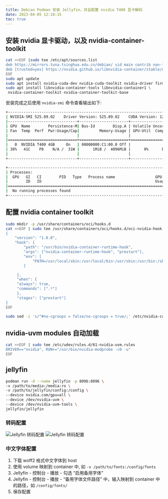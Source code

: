 ```yaml
---
title: Debian Podman 安装 Jellyfin，并且配置 nvidia T400 显卡解码
date: 2023-04-05 12:10:15
toc: true
---
```


## 安装 nvidia 显卡驱动，以及 nvidia-container-toolkit
```bash
cat <<EOF |sudo tee /etc/apt/sources.list
deb https://mirrors.tuna.tsinghua.edu.cn/debian/ sid main contrib non-free non-free-firmware
deb [trusted=yes] https://nvidia.github.io/libnvidia-container/stable/debian11/amd64 /
EOF
sudo apt update
sudo apt install nvidia-cuda-dev nvidia-cuda-toolkit nvidia-driver firmware-misc-nonfree
sudo apt install libnvidia-container-tools libnvidia-container1 \
 nvidia-container-toolkit nvidia-container-toolkit-base
```

安装完成之后使用 `nvidia-smi` 命令查看输出如下:

```bash
+-----------------------------------------------------------------------------+
| NVIDIA-SMI 525.89.02    Driver Version: 525.89.02    CUDA Version: 12.0     |
|-------------------------------+----------------------+----------------------+
| GPU  Name        Persistence-M| Bus-Id        Disp.A | Volatile Uncorr. ECC |
| Fan  Temp  Perf  Pwr:Usage/Cap|         Memory-Usage | GPU-Util  Compute M. |
|                               |                      |               MIG M. |
|===============================+======================+======================|
|   0  NVIDIA T400 4GB     On   | 00000000:C1:00.0 Off |                  N/A |
| 38%   41C    P8    N/A /  31W |      1MiB /  4096MiB |      0%      Default |
|                               |                      |                  N/A |
+-------------------------------+----------------------+----------------------+

+-----------------------------------------------------------------------------+
| Processes:                                                                  |
|  GPU   GI   CI        PID   Type   Process name                  GPU Memory |
|        ID   ID                                                   Usage      |
|=============================================================================|
|  No running processes found                                                 |
+-----------------------------------------------------------------------------+
```

## 配置 nvidia container toolkit

```bash
sudo mkdir -p /usr/share/containers/oci/hooks.d 
cat <<EOF | sudo tee /usr/share/containers/oci/hooks.d/oci-nvidia-hook.json
{
    "version": "1.0.0",
    "hook": {
        "path": "/usr/bin/nvidia-container-runtime-hook",
        "args": ["nvidia-container-runtime-hook", "prestart"],
        "env": [
            "PATH=/usr/local/sbin:/usr/local/bin:/usr/sbin:/usr/bin:/sbin:/bin"
        ]

     },
     "when": {
     "always": true,
     "commands": [".*"]
     },
     "stages": ["prestart"]
}
EOF

sudo sed -i 's/^#no-cgroups = false/no-cgroups = true/;' /etc/nvidia-container-runtime/config.toml
```

## nvidia-uvm modules 自动加载

```bash
cat <<EOF | sudo tee /etc/udev/rules.d/61-nvidia-uvm.rules
DRIVER=="nvidia", RUN+="/usr/bin/nvidia-modprobe -c0 -u"
EOF
```

## jellyfin

```bash
podman run -d --name jellyfin -p 8096:8096 \
-v /path/to/media:/media:ro \
-v /path/to/jellyfin/config:/config \
--device nvidia.com/gpu=all \
--device /dev/nvidia-uvm \
--device /dev/nvidia-uvm-tools \
jellyfin/jellyfin
```

### 转码配置

![Jellyfin 转码配置](https://static.yangsite.com/img/jellyfin/jellyfin1.png)
![Jellyfin 转码配置](https://static.yangsite.com/img/jellyfin/jellyfin2.png)

### 中文字体配置

1. 下载 woff2 格式中文字体到 host
2. 使用 volume 映射到 container 中, 如 `-v /path/to/fonts:/config/fonts`
3. Jellyfin - 控制台 - 播放 - 勾选 “启用备用字体”
4. Jellyfin - 控制台 - 播放 - “备用字体文件路径” 中，输入映射到 container 中的路径，如 `/config/fonts/`
5. 保存配置
